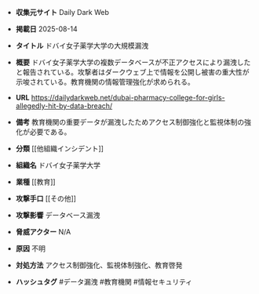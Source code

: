 - **収集元サイト**
Daily Dark Web

- **掲載日**
2025-08-14

- **タイトル**
ドバイ女子薬学大学の大規模漏洩

- **概要**
ドバイ女子薬学大学の複数データベースが不正アクセスにより漏洩したと報告されている。攻撃者はダークウェブ上で情報を公開し被害の重大性が示唆されている。教育機関の情報管理強化が求められる。

- **URL**
https://dailydarkweb.net/dubai-pharmacy-college-for-girls-allegedly-hit-by-data-breach/

- **備考**
教育機関の重要データが漏洩したためアクセス制御強化と監視体制の強化が必要である。

- **分類**
[[他組織インシデント]]

- **組織名**
ドバイ女子薬学大学

- **業種**
[[教育]]

- **攻撃手口**
[[その他]]

- **攻撃影響**
データベース漏洩

- **脅威アクター**
N/A

- **原因**
不明

- **対処方法**
アクセス制御強化、監視体制強化、教育啓発

- **ハッシュタグ**
#データ漏洩 #教育機関 #情報セキュリティ
